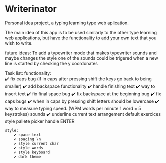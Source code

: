 # Writerinator
Personal idea project, a typing learning type web aplication.

The main idea of this app is to be used similarly to the other type learning web applications, but have the functionality to add your own text that you wish to write.


future ideas:
	To add a typewriter mode that makes typewriter sounds and maybe changes the style
	one of the sounds could be trigered when a new line is started by checking the y coordonates

Task list:
	functionality:	
		✔️ fix caps bug (if in caps after pressing shift the keys go back to being smaller)
		✔️ add backspace functionality
		✔️ handle finishing text
		✔️ way to insert text
		✔️ fix final space bug
		✔️ fix backspace at the beginning bug
		✔️ fix caps bugs
		✔️ when in caps by pressing shift letters should be lowercase
		✔️ way to measure typing speed. (WPM words per minute 1 word = 5 keystrokes)
		sounds 
	 	✔️ underline current
		text arrangement
		default exercices
		style pallete picker
		handle ENTER
		
	style:
		✔️ space text
		✔️ spacing \n
		✔️ style current char
		✔️ style words
		✔️ style keyboard
		✔️ dark theme
